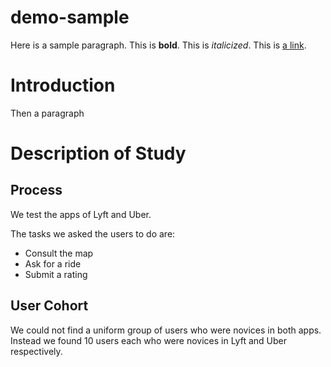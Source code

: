 # demo-sample

Here is a sample paragraph. This is **bold**. This is *italicized*. This is [a link](http://myweb.lmu.edu/dondi).

# Introduction

Then a paragraph

# Description of Study

## Process

We test the apps of Lyft and Uber.

The tasks we asked the users to do are:
- Consult the map
- Ask for a ride
- Submit a rating

## User Cohort

We could not find a uniform group of users who were novices in both apps. Instead we found 10 users each who were novices in Lyft and Uber respectively.
